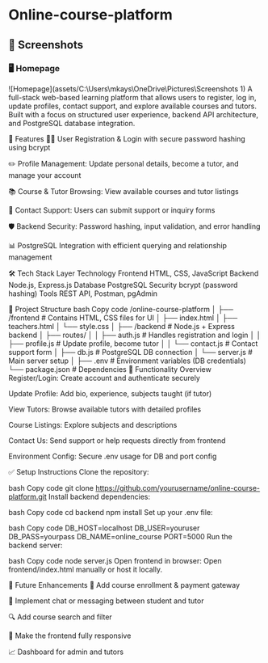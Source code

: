 # Online-course-platform
## 📸 Screenshots

### 🖥️ Homepage
![Homepage](assets/C:\Users\mkays\OneDrive\Pictures\Screenshots 1)
A full-stack web-based learning platform that allows users to register, log in, update profiles, contact support, and explore available courses and tutors. Built with a focus on structured user experience, backend API architecture, and PostgreSQL database integration.

🚀 Features
👨‍🎓 User Registration & Login with secure password hashing using bcrypt

✏️ Profile Management: Update personal details, become a tutor, and manage your account

📚 Course & Tutor Browsing: View available courses and tutor listings

📩 Contact Support: Users can submit support or inquiry forms

🛡️ Backend Security: Password hashing, input validation, and error handling

📊 PostgreSQL Integration with efficient querying and relationship management

🛠️ Tech Stack
Layer	Technology
Frontend	HTML, CSS, JavaScript
Backend	Node.js, Express.js
Database	PostgreSQL
Security	bcrypt (password hashing)
Tools	REST API, Postman, pgAdmin

📂 Project Structure
bash
Copy code
/online-course-platform
│
├── /frontend              # Contains HTML, CSS files for UI
│   ├── index.html
│   ├── teachers.html
│   └── style.css
│
├── /backend               # Node.js + Express backend
│   ├── routes/
│   │   ├── auth.js        # Handles registration and login
│   │   ├── profile.js     # Update profile, become tutor
│   │   └── contact.js     # Contact support form
│   ├── db.js              # PostgreSQL DB connection
│   └── server.js          # Main server setup
│
├── .env                   # Environment variables (DB credentials)
└── package.json           # Dependencies
🔐 Functionality Overview
Register/Login: Create account and authenticate securely

Update Profile: Add bio, experience, subjects taught (if tutor)

View Tutors: Browse available tutors with detailed profiles

Course Listings: Explore subjects and descriptions

Contact Us: Send support or help requests directly from frontend

Environment Config: Secure .env usage for DB and port config

✅ Setup Instructions
Clone the repository:

bash
Copy code
git clone https://github.com/yourusername/online-course-platform.git
Install backend dependencies:

bash
Copy code
cd backend
npm install
Set up your .env file:

bash
Copy code
DB_HOST=localhost
DB_USER=youruser
DB_PASS=yourpass
DB_NAME=online_course
PORT=5000
Run the backend server:

bash
Copy code
node server.js
Open frontend in browser:
Open frontend/index.html manually or host it locally.

🧠 Future Enhancements
🧾 Add course enrollment & payment gateway

💬 Implement chat or messaging between student and tutor

🔍 Add course search and filter

📱 Make the frontend fully responsive

📈 Dashboard for admin and tutors
